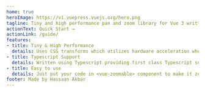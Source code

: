 ```yaml
---
home: true
heroImage: https://v1.vuepress.vuejs.org/hero.png
tagline: Tiny and high performance pan and zoom library for Vue 3 written in Typescript.
actionText: Quick Start →
actionLink: /guide/
features:
- title: Tiny & High Performance
  details: Uses CSS transforms which utilizes hardware acceleration where available.
- title: Typescript Support
  details: Written using Typescript providing first class Typescript support.
- title: Easy to use
  details: Just put your code in <vue-zoomable> component to make it zoomable and pan-able.
footer: Made by Hassaan Akbar
---
```


